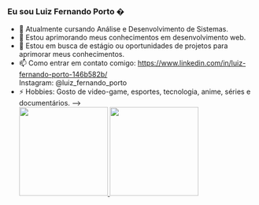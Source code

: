 ### Eu sou Luiz Fernando Porto  �


- 🔭 Atualmente cursando Análise e Desenvolvimento de Sistemas.
- 🌱 Estou aprimorando meus conhecimentos em desenvolvimento web. 
- 👯 Estou em busca de estágio ou oportunidades de projetos para aprimorar meus conhecimentos.
- 📫 Como entrar em contato comigo: https://www.linkedin.com/in/luiz-fernando-porto-146b582b/  
Instagram: @luiz_fernando_porto
- ⚡ Hobbies: Gosto de video-game, esportes, tecnologia, anime, séries e documentários.
--> <div>
  <a href="https://github.com/luizfporto">
  <img height="180em" src="https://github-readme-stats.vercel.app/api?username=luizfporto&show_icons=true&theme=dracula&include_all_commits=true&count_private=true"/>
  <img height="180em" src="https://github-readme-stats.vercel.app/api/top-langs/?username=luizfporto&layout=compact&langs_count=7&theme=dracula"/>
</div>
